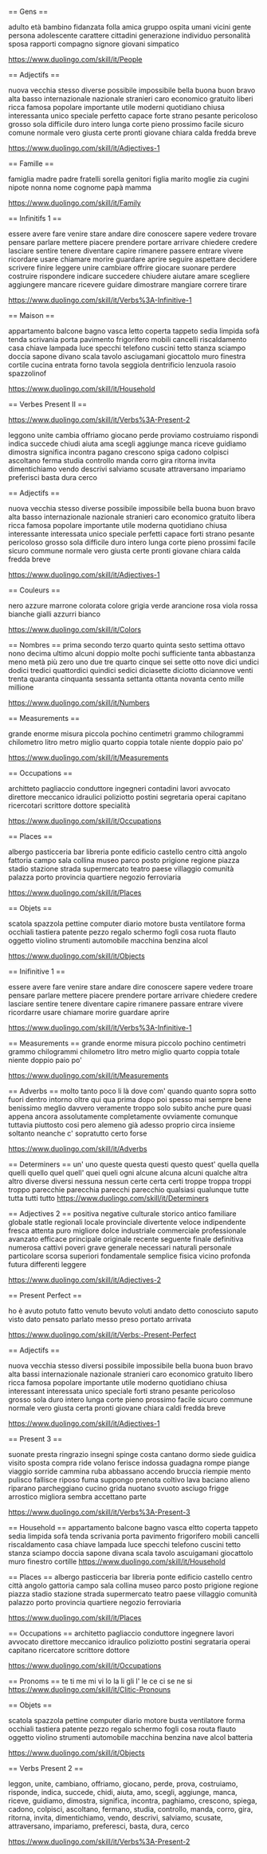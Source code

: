 == Gens ==

adulto età bambino fidanzata folla amica gruppo ospita umani vicini gente persona adolescente carattere cittadini generazione individuo personalità sposa rapporti compagno signore giovani simpatico

https://www.duolingo.com/skill/it/People

== Adjectifs ==

nuova vecchia stesso diverse possibile impossibile bella buona buon bravo alta basso internazionale nazionale stranieri caro economico gratuito liberi ricca famosa popolare importante utile moderni quotidiano chiusa interessanta unico speciale perfetto capace forte strano pesante pericoloso grosso sola difficile duro intero lunga corte pieno prossimo facile sicuro comune normale vero giusta certe pronti giovane chiara calda fredda breve

https://www.duolingo.com/skill/it/Adjectives-1

== Famille ==

famiglia madre padre fratelli sorella genitori figlia marito moglie zia cugini nipote nonna nome cognome papà mamma

https://www.duolingo.com/skill/it/Family

== Infinitifs 1 ==

essere avere fare venire stare andare dire conoscere sapere vedere trovare pensare parlare mettere piacere prendere portare arrivare chiedere credere lasciare sentire tenere diventare capire rimanere passere entrare vivere ricordare usare chiamare morire guardare aprire seguire aspettare decidere scrivere finire leggere unire cambiare offrire giocare suonare perdere costruire rispondere indicare succedere chiudere aiutare amare scegliere aggiungere mancare ricevere guidare dimostrare mangiare correre tirare

https://www.duolingo.com/skill/it/Verbs%3A-Infinitive-1

== Maison ==

appartamento balcone bagno vasca letto coperta tappeto sedia limpida sofà tenda scrivania porta pavimento frigorifero mobili cancelli riscaldamento casa chiave lampada luce specchi telefono cuscini tetto stanza sciampo doccia sapone divano scala tavolo asciugamani giocattolo muro finestra cortile cucina entrata forno tavola seggiola dentrificio lenzuola rasoio spazzolinof

https://www.duolingo.com/skill/it/Household

== Verbes Present II ==

https://www.duolingo.com/skill/it/Verbs%3A-Present-2

leggono unite cambia offriamo giocano perde proviamo costruiamo rispondi indica succede chiudi aiuta ama scegli aggiunge manca riceve guidiamo dimostra significa incontra pagano crescono spiga cadono colpisci ascoltano ferma studia controllo manda corro gira ritorna invita dimentichiamo vendo descrivi salviamo scusate attraversano impariamo preferisci basta dura cerco 


== Adjectifs ==

nuova vecchia stesso diverse possibile impossibile bella buona buon bravo alta basso internazionale nazionale stranieri caro economico gratuito libera ricca famosa popolare importante utile moderna quotidiano chiusa interessante interessata unico speciale perfetti capace forti strano pesante pericoloso grosso sola difficile duro intero lunga corte pieno prossimi facile sicuro commune normale vero giusta certe pronti giovane chiara calda fredda breve

https://www.duolingo.com/skill/it/Adjectives-1

== Couleurs ==

nero azzure marrone colorata colore grigia verde arancione rosa viola rossa bianche gialli azzurri bianco

https://www.duolingo.com/skill/it/Colors

== Nombres ==
prima secondo terzo quarto quinta sesto settima ottavo nono decima ultimo 
alcuni doppio molte pochi sufficiente tanta abbastanza meno metà più
zero uno due tre quarto cinque sei sette otto nove dici undici dodici tredici quattordici quindici sedici diciasette diciotto diciannove venti trenta quaranta cinquanta sessanta settanta ottanta novanta cento mille millione 

https://www.duolingo.com/skill/it/Numbers

== Measurements ==

grande enorme misura piccola pochino centimetri grammo chilogrammi chilometro litro metro miglio quarto coppia totale niente doppio paio po'

https://www.duolingo.com/skill/it/Measurements

== Occupations ==

architteto pagliaccio conduttore ingegneri contadini lavori avvocato direttore meccanico idraulici poliziotto postini segretaria operai capitano ricercotari scrittore dottore specialità

https://www.duolingo.com/skill/it/Occupations

== Places ==

albergo pasticceria bar libreria ponte edificio castello centro città angolo fattoria campo sala collina museo parco posto prigione regione piazza stadio stazione strada supermercato teatro paese villaggio comunità palazza porto provincia quartiere negozio ferroviaria

https://www.duolingo.com/skill/it/Places

== Objets ==

scatola spazzola pettine computer diario motore busta ventilatore forma occhiali tastiera patente pezzo regalo schermo fogli cosa ruota flauto oggetto violino strumenti automobile macchina benzina alcol

https://www.duolingo.com/skill/it/Objects

== Inifinitive 1 ==

essere avere fare venire stare andare dire conoscere sapere vedere troare pensare parlare mettere piacere prendere portare arrivare chiedere credere lasciare sentire tenere diventare capire rimanere passare entrare vivere ricordarre usare chiamare morire guardare aprire

https://www.duolingo.com/skill/it/Verbs%3A-Infinitive-1

== Measurements ==
grande enorme misura piccolo pochino centimetri grammo chilogrammi chilometro litro metro miglio quarto coppia totale niente doppio paio po'

https://www.duolingo.com/skill/it/Measurements

== Adverbs ==
molto tanto poco li là dove com' quando quanto sopra sotto fuori dentro intorno oltre qui qua prima dopo poi spesso mai sempre bene benissimo meglio davvero veramente troppo solo subito anche pure quasi appena ancora assolutamente completamente ovviamente comunque tuttavia piuttosto cosi pero alemeno già adesso proprio circa insieme soltanto neanche c' sopratutto certo forse

https://www.duolingo.com/skill/it/Adverbs

== Determiners ==
un' uno queste questa questi questo quest'
quella quella quelli quello quel quell' quei
queli ogni alcune alcuna alcuni qualche altra
altro diverse diversi nessuna nessun certe certa certi
troppe troppa troppi troppo parecchie parecchia
parecchi parecchio qualsiasi qualunque tutte tutta tutti tutto
https://www.duolingo.com/skill/it/Determiners

== Adjectives 2 ==
positiva negative culturale storico antico familiare globale statle regionali locale provinciale divertente veloce indipendente fresca attenta puro migliore dolce
industriale commerciale professionale avanzato efficace principale originale recente seguente finale definitiva numerosa cattivi poveri grave generale necessari naturali personale particolare scorsa superiori fondamentale semplice fisica vicino profonda futura differenti leggere


https://www.duolingo.com/skill/it/Adjectives-2

== Present Perfect ==

ho è avuto potuto fatto venuto bevuto voluti andato detto conosciuto saputo visto dato pensato parlato messo preso portato arrivata


https://www.duolingo.com/skill/it/Verbs:-Present-Perfect

== Adjectifs ==

nuova vecchia stesso diversi possibile impossibile bella buona buon bravo alta bassi internazionale nazionale stranieri caro economico gratuito libero ricca famosa popolare importante utile moderno quotidiano chiusa interessant interessata unico speciale forti strano pesante pericoloso grosso sola duro intero lunga corte pieno prossimo facile sicuro commune normale vero giusta certa pronti giovane chiara caldi fredda breve

https://www.duolingo.com/skill/it/Adjectives-1

== Present 3 ==

suonate presta ringrazio insegni spinge costa cantano dormo siede guidica visito sposta compra ride volano ferisce indossa guadagna rompe piange viaggio sorride cammina ruba abbassano accendo bruccia riempie mento pulisco fallisce riposo fuma suppongo prenota coltivo lava baciano alieno riparano parcheggiano cucino grida nuotano svuoto asciugo frigge arrostico migliora sembra accettano parte

https://www.duolingo.com/skill/it/Verbs%3A-Present-3

== Household ==
appartamento balcone bagno vasca eltto coperta tappeto sedia limpida sofà tenda scrivania porta pavimento frigorifero mobili cancelli riscaldamento casa chiave lampada luce specchi telefono cuscini tetto stanza sciampo doccia sapone divana scala tavolo ascuigamani giocattolo muro finestro cortille 
https://www.duolingo.com/skill/it/Household

== Places ==
albergo pasticceria bar libreria ponte edificio castello centro città angolo gattoria campo sala collina museo parco posto prigione regione piazza stadio stazione strada supermercato teatro paese villaggio comunità palazzo porto provincia quartiere negozio ferroviaria

https://www.duolingo.com/skill/it/Places

== Occupations ==
architetto pagliaccio conduttore ingegnere lavori avvocato direttore meccanico idraulico poliziotto postini segrataria operai capitano ricercatore scrittore dottore

https://www.duolingo.com/skill/it/Occupations

== Pronoms ==
te ti me mi vi lo
la li gli l' le
ce ci se ne si
https://www.duolingo.com/skill/it/Clitic-Pronouns

== Objets ==

scatola spazzola pettine computer diario motore busta ventilatore forma occhiali tastiera patente pezzo regalo schermo fogli cosa routa flauto oggetto violino strumenti automobile macchina benzina nave alcol batteria

https://www.duolingo.com/skill/it/Objects


== Verbs Present 2 ==

leggon, unite, cambiano, offriamo, giocano, perde, prova, costruiamo, risponde, indica, succede, chidi, aiuta, amo, scegli, aggiunge, manca, riceve, guidiamo, dimostra, significa, incontra, paghiamo, crescono, spiega, cadono, colpisci, ascoltano, fermano, studia, controllo, manda, corro, gira, ritorna, invita, dimentichiamo, vendo, descrivi, salviamo, scusate, attraversano, impariamo, preferesci, basta, dura, cerco

https://www.duolingo.com/skill/it/Verbs%3A-Present-2